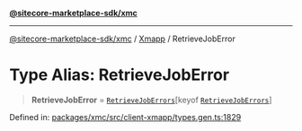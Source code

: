 [**@sitecore-marketplace-sdk/xmc**](../../../../README.md)

***

[@sitecore-marketplace-sdk/xmc](../../../../README.md) / [Xmapp](../README.md) / RetrieveJobError

# Type Alias: RetrieveJobError

> **RetrieveJobError** = [`RetrieveJobErrors`](RetrieveJobErrors.md)\[keyof [`RetrieveJobErrors`](RetrieveJobErrors.md)\]

Defined in: [packages/xmc/src/client-xmapp/types.gen.ts:1829](https://github.com/Sitecore/marketplace-sdk/blob/main/packages/xmc/src/client-xmapp/types.gen.ts#L1829)
